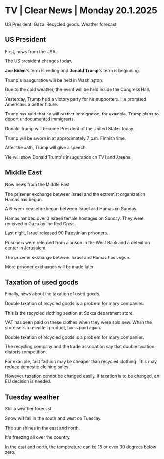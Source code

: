 # TV \| Clear News \| Monday 20.1.2025

US President. Gaza. Recycled goods. Weather forecast.

## US President

First, news from the USA.

The US president changes today.

**Joe Biden**'s term is ending and **Donald Trump**'s term is beginning.

Trump's inauguration will be held in Washington.

Due to the cold weather, the event will be held inside the Congress Hall.

Yesterday, Trump held a victory party for his supporters. He promised Americans a better future.

Trump has said that he will restrict immigration, for example. Trump plans to deport undocumented immigrants.

Donald Trump will become President of the United States today.

Trump will be sworn in at approximately 7 p.m. Finnish time.

After the oath, Trump will give a speech.

Yle will show Donald Trump's inauguration on TV1 and Areena.

## Middle East

Now news from the Middle East.

The prisoner exchange between Israel and the extremist organization Hamas has begun.

A 6-week ceasefire began between Israel and Hamas on Sunday.

Hamas handed over 3 Israeli female hostages on Sunday. They were received in Gaza by the Red Cross.

Last night, Israel released 90 Palestinian prisoners.

Prisoners were released from a prison in the West Bank and a detention center in Jerusalem.

The prisoner exchange between Israel and Hamas has begun.

More prisoner exchanges will be made later.

## Taxation of used goods

Finally, news about the taxation of used goods.

Double taxation of recycled goods is a problem for many companies.

This is the recycled clothing section at Sokos department store.

VAT has been paid on these clothes when they were sold new. When the store sells a recycled product, tax is paid again.

Double taxation of recycled goods is a problem for many companies.

The recycling company and the trade association say that double taxation distorts competition.

For example, fast fashion may be cheaper than recycled clothing. This may reduce domestic clothing sales.

However, taxation cannot be changed easily. If taxation is to be changed, an EU decision is needed.

## Tuesday weather

Still a weather forecast.

Snow will fall in the south and west on Tuesday.

The sun shines in the east and north.

It's freezing all over the country.

In the east and north, the temperature can be 15 or even 30 degrees below zero.
